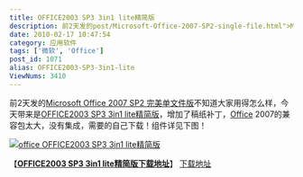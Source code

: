 ```yaml
---
title: OFFICE2003 SP3 3in1 lite精简版
description: 前2天发的post/Microsoft-Office-2007-SP2-single-file.html">MicrosoftOffice2007SP2完美单文件版不知道大家用得怎么样，今天带来是post/OFFICE2003-SP3-3in1-lite.html">OFFICE2003SP33in1lite精简版，增加了稿纸补丁，/tags/Office">Office2007的兼容包太大，没有集成，需要的自己下载！组件详见下图！
date: 2010-02-17 10:47:54
category: 应用软件
tags: ['微软', 'Office']
post_id: 1071
alias: OFFICE2003-SP3-3in1-lite
ViewNums: 3410
---
```


前2天发的[Microsoft Office 2007 SP2 完美单文件版](/blog/microsoft-office-2007-sp2-single-file "microsoft office 2007 sp2 完美单文件版")不知道大家用得怎么样，今天带来是[OFFICE2003 SP3 3in1 lite精简版](/blog/office2003-sp3-3in1-lite)，增加了稿纸补丁，[Office](/tags/Office) 2007的兼容包太大，没有集成，需要的自己下载！组件详见下图！

[![office OFFICE2003 SP3 3in1 lite精简版](http://www.isofter.cn/wp-content/uploads/2010/02/office.png)](/blog/office2003-sp3-3in1-lite)

【[**OFFICE2003 SP3 3in1 lite精简版下载地址**](/blog/office2003-sp3-3in1-lite)】
[下载地址](download.asp?id=391)

